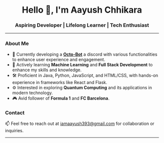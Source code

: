 <h1 align="center">Hello 👋, I'm Aayush Chhikara</h1>
<h3 align="center">Aspiring Developer | Lifelong Learner | Tech Enthusiast</h3>

---

### About Me
- 🔭 Currently developing a <a href = "https://github.com/boltx393/cautious-octo-guide">**Octo-Bot**</a> a discord with various functionalities to enhance user experience and engagement. 
- 🌱 Actively learning **Machine Learning** and **Full Stack Development** to enhance my skills and knowledge.
- 🛠️ Proficient in Java, Python, JavaScript, and HTML/CSS, with hands-on experience in frameworks like React and Flask.
- ⚙️ Interested in exploring **Quantum Computing** and its applications in modern technology.
- 🎮 Avid follower of **Formula 1** and **FC Barcelona**.

### Contact
📫 Feel free to reach out at [iamaayush393@gmail.com](mailto:iamaayush393@gmail.com) for collaboration or inquiries.

---
